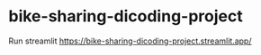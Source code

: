 # bike-sharing-dicoding-project

Run streamlit
https://bike-sharing-dicoding-project.streamlit.app/
